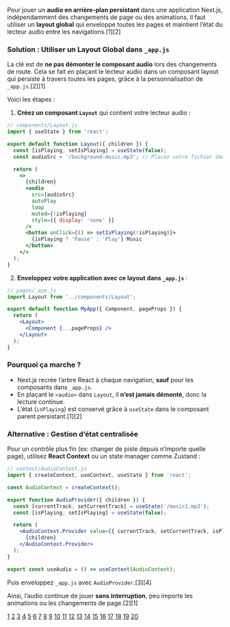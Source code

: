 Pour jouer un **audio en arrière-plan persistant** dans une application Next.js, indépendamment des changements de page ou des animations, il faut utiliser un **layout global** qui enveloppe toutes les pages et maintient l’état du lecteur audio entre les navigations.[1][2]

### Solution : Utiliser un Layout Global dans `_app.js`

La clé est de **ne pas démonter le composant audio** lors des changements de route. Cela se fait en plaçant le lecteur audio dans un composant layout qui persiste à travers toutes les pages, grâce à la personnalisation de `_app.js`.[2][1]

Voici les étapes :

1. **Créez un composant `Layout`** qui contient votre lecteur audio :
```jsx
// components/Layout.js
import { useState } from 'react';

export default function Layout({ children }) {
  const [isPlaying, setIsPlaying] = useState(false);
  const audioSrc = '/background-music.mp3'; // Placez votre fichier dans /public

  return (
    <>
      {children}
      <audio
        src={audioSrc}
        autoPlay
        loop
        muted={!isPlaying}
        style={{ display: 'none' }}
      />
      <button onClick={() => setIsPlaying(!isPlaying)}>
        {isPlaying ? 'Pause' : 'Play'} Music
      </button>
    </>
  );
}
```

2. **Enveloppez votre application avec ce layout dans `_app.js`** :
```jsx
// pages/_app.js
import Layout from '../components/Layout';

export default function MyApp({ Component, pageProps }) {
  return (
    <Layout>
      <Component {...pageProps} />
    </Layout>
  );
}
```

### Pourquoi ça marche ?

- Next.js recrée l’arbre React à chaque navigation, **sauf** pour les composants dans `_app.js`.
- En plaçant le `<audio>` dans `Layout`, il **n’est jamais démonté**, donc la lecture continue.
- L’état (`isPlaying`) est conservé grâce à `useState` dans le composant parent persistant.[1][2]

### Alternative : Gestion d’état centralisée

Pour un contrôle plus fin (ex: changer de piste depuis n’importe quelle page), utilisez **React Context** ou un state manager comme Zustand :
```jsx
// context/AudioContext.js
import { createContext, useContext, useState } from 'react';

const AudioContext = createContext();

export function AudioProvider({ children }) {
  const [currentTrack, setCurrentTrack] = useState('/music1.mp3');
  const [isPlaying, setIsPlaying] = useState(false);

  return (
    <AudioContext.Provider value={{ currentTrack, setCurrentTrack, isPlaying, setIsPlaying }}>
      {children}
    </AudioContext.Provider>
  );
}

export const useAudio = () => useContext(AudioContext);
```

Puis enveloppez `_app.js` avec `AudioProvider`.[3][4]

Ainsi, l’audio continue de jouer **sans interruption**, peu importe les animations ou les changements de page.[2][1]

[1](https://stackoverflow.com/questions/48518784/next-js-change-page-without-stop-the-audio)
[2](https://github.com/vercel/next.js/issues/8441)
[3](https://blog.openreplay.com/building-a-music-entertainment-application-with-reactjs-nextjs-algolia-and-firebase/)
[4](https://blog.logrocket.com/guide-state-management-next-js/)
[5](https://www.reddit.com/r/webdev/comments/10xb3lz/how_can_i_play_an_audio_through_different_webpages/)
[6](https://stackoverflow.com/questions/71528136/nextjs-how-to-stop-audio-from-playing-when-route-changes)
[7](https://github.com/katspaugh/wavesurfer.js/discussions/3190)
[8](https://nextjs.org/learn/dashboard-app/streaming)
[9](https://www.youtube.com/watch?v=8sDto47tLfE)
[10](https://stackoverflow.com/questions/67456770/how-can-i-play-audio-in-background-in-next-js)
[11](https://github.com/vercel/next.js/discussions/48427)
[12](https://nextjs.org/docs/app/getting-started/linking-and-navigating)
[13](https://nextjs.org/docs/app/guides/videos)
[14](https://nextjs.org/docs/14/app/building-your-application/routing/loading-ui-and-streaming)
[15](https://github.com/designly1/next-audio-player-example)
[16](https://www.sitepoint.com/community/t/continuous-music/5386)
[17](https://www.reddit.com/r/nextjs/comments/1ixnkjs/should_i_use_nextjs_api_routes_for_an_audioheavy/)
[18](https://www.geeksforgeeks.org/reactjs/music-player-app-with-next-js-and-api/)
[19](https://www.youtube.com/watch?v=SIS3Q7zOMPI)
[20](https://www.fastpix.io/blog/autoplaying-videos-in-next-js-applications)
